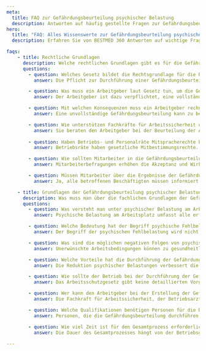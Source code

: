 ```yaml
---
meta:
  title: FAQ zur Gefährdungsbeurteilung psychischer Belastung
  description: Antworten auf häufig gestellte Fragen zur Gefährdungsbeurteilung psychischer Belastung am Arbeitsplatz. BESTMED 360 bietet Einblicke in Arbeitsmedizin, Arbeitsschutz, GDA Richtlinien, Mitarbeiterbefragung, Gesundheitsprävention und mehr.
hero:    
  title: "FAQ: Alles Wissenswerte zur Gefährdungsbeurteilung psychischer Belastung"
  description: Erfahren Sie von BESTMED 360 Antworten auf wichtige Fragen rund um Arbeitsmedizin, Arbeitsschutz, GDA Richtlinien, Mitarbeiterbefragung, Gesundheitsprävention und mehr. Gestalten Sie ein gesundes Betriebsklima und informieren Sie sich über die neuesten Entwicklungen.

faqs:
    - title: Rechtliche Grundlagen
      description: Welche rechtlichen Grundlagen gibt es für die Gefährdungsbeurteilung psychischer Belastung?
      questions:
        - question: Welches Gesetz bildet die Rechtsgrundlage für die Berücksichtigung psychischer Belastungen am Arbeitsplatz? 
          answer: Die Pflicht zur Durchführung einer Gefährdungsbeurteilung psychischer Belastung ergibt sich aus dem Arbeitsschutzgesetz.

        - question: Was muss ein Arbeitgeber laut Gesetz tun, um die Gesundheit der Mitarbeiter zu schützen?
          answer: Der Arbeitgeber ist dazu verpflichtet, eine vollständige Gefährdungsbeurteilung durchzuführen, geeignete Schutzmaßnahmen abzuleiten und umzusetzen sowie die Wirksamkeit zu überprüfen.

        - question: Mit welchen Konsequenzen muss ein Arbeitgeber rechnen, der die geforderte Gefährdungsbeurteilung nicht korrekt durchführt?
          answer: Eine unvollständige Gefährdungsbeurteilung kann zu behördlichen Anordnungen führen. Bei Nichtbefolgung drohen Bußgelder.

        - question: Wie unterstützen Fachkräfte für Arbeitssicherheit und Betriebsärzte den Arbeitgeber bei der Gefährdungsbeurteilung?
          answer: Sie beraten den Arbeitgeber bei der Beurteilung der Arbeitsbedingungen. Die Verantwortung für die Durchführung liegt aber beim Arbeitgeber.
					 
        - question: Haben Betriebs- und Personalräte Mitspracherechte bei der Gefährdungsbeurteilung?
          answer: Betriebsräte haben gesetzliche Mitbestimmungsrechte. Bei Personalräten ist eine Beteiligung möglich.

        - question: Wie sollten Mitarbeiter in die Gefährdungsbeurteilung einbezogen werden?
          answer: Mitarbeiterbefragungen erhöhen die Akzeptanz und Wirksamkeit von Maßnahmen.

        - question: Müssen Mitarbeiter über die Ergebnisse der Gefährdungsbeurteilung informiert werden?
          answer: Ja, alle betroffenen Beschäftigten müssen informiert werden.

    - title: Grundlagen der Gefährdungsbeurteilung psychischer Belastung
      description: Was muss man über die fachlichen Grundlagen der Gefährdungsbeurteilung psychischer Belastung am Arbeitsplatz wissen?
      questions:
        - question: Was versteht man unter psychischer Belastung am Arbeitsplatz?
          answer: Psychische Belastung am Arbeitsplatz umfasst alle erfassbaren Einflüsse, die von außen auf einen Menschen zukommen und ihn psychisch beeinflussen. Dazu gehören Arbeitsinhalt, Arbeitsorganisation, soziale Beziehungen, Arbeitsumgebung und neue Arbeitsformen.

        - question: Welche Bedeutung hat der Begriff psychische Fehlbelastung?
          answer: Der Begriff der psychischen Fehlbelastung wird nicht mehr verwendet. Stattdessen wird...

        - question: Was sind die möglichen negativen Folgen von psychischer Belastung für Beschäftigte und Unternehmen?
          answer: Unerwünschte Arbeitsbedingungen können zu gesundheitlichen Beeinträchtigungen der Beschäftigten führen, wie Erschöpfung, Frustration oder psychischen Erkrankungen. Unternehmen können negative Auswirkungen wie Unfälle, Fehlerhäufigkeit, Fehlzeiten und Produktivitätsverluste erleben.

        - question: Welche Vorteile hat die Durchführung der Gefährdungsbeurteilung psychischer Belastung für Unternehmen?
          answer: Die Reduktion psychischer Belastungen verbessert die Gesundheit und Leistungsfähigkeit der Beschäftigten, fördert ein besseres Betriebsklima, steigert Effizienz und Produktivität sowie das Unternehmensimage.

        - question: Wie sollte der Betrieb bei der Durchführung der Gefährdungsbeurteilung psychischer Belastung vorgehen?
          answer: Das Arbeitsschutzgesetz gibt keine detaillierten Vorgaben, aber die Gemeinsame Deutsche Arbeitsschutzstrategie (GDA) empfiehlt Prozessschritte wie Vorbereitung, Belastungsermittlung, Beurteilung, Maßnahmenentwicklung und -umsetzung, Wirksamkeitskontrolle, Aktualisierung und Dokumentation.

        - question: Wer kann den Arbeitgeber bei der Erstellung der Gefährdungsbeurteilung psychischer Belastung unterstützen?
          answer: Die Fachkraft für Arbeitssicherheit, der Betriebsarzt, Führungskräfte, Betriebs- und Personalräte, Beschäftigte sowie externe Experten wie Arbeitspsychologen, wissenschaftliche Institute und Fachkräfte der Unfallversicherungsträger oder Krankenkassen können unterstützen.

        - question: Welche Qualifikationen benötigen Personen für die Durchführung der Gefährdungsbeurteilung psychischer Belastung?
          answer: Personen, die die Gefährdungsbeurteilung durchführen, müssen fachliches und methodisches Wissen, Kenntnisse über relevante Belastungsfaktoren, Gestaltungswissen für eine gesundheitsgerechte Arbeitsgestaltung und Erfahrungen im Projektmanagement haben.

        - question: Wie viel Zeit ist für den Gesamtprozess erforderlich?
          answer: Die Dauer des Gesamtprozesses hängt von der Betriebsgröße, der Vielfalt der Tätigkeiten und der Umsetzungsbereitschaft ab. Erfahrungsgemäß kann die Durchführung des gesamten Prozesses ein bis eineinhalb Jahre dauern.
					
---
```

